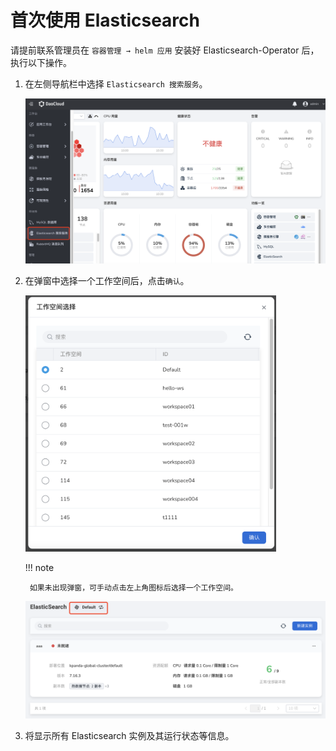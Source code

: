 # 首次使用 Elasticsearch

请提前联系管理员在 `容器管理 → helm 应用` 安装好 Elasticsearch-Operator 后，执行以下操作。

1. 在左侧导航栏中选择 `Elasticsearch 搜索服务`。

    ![](../images/login01.png)

2. 在弹窗中选择一个工作空间后，点击`确认`。

    <img src="../images/login02.png" style="zoom:40%;" />

    !!! note
    
        如果未出现弹窗，可手动点击左上角图标后选择一个工作空间。

    <img src="../images/login03.png" style="zoom:50%;" />

3. 将显示所有 Elasticsearch 实例及其运行状态等信息。
